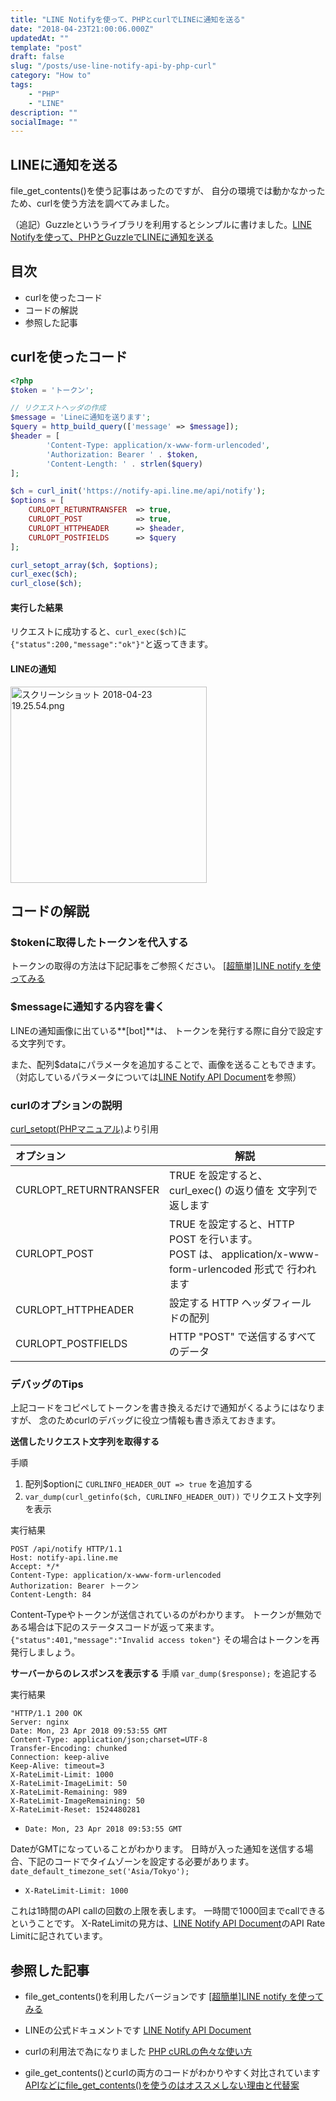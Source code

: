 ```yaml
---
title: "LINE Notifyを使って、PHPとcurlでLINEに通知を送る"
date: "2018-04-23T21:00:06.000Z"
updatedAt: ""
template: "post"
draft: false
slug: "/posts/use-line-notify-api-by-php-curl"
category: "How to"
tags:
    - "PHP"
    - "LINE"
description: ""
socialImage: ""
---
```


## LINEに通知を送る
file_get_contents()を使う記事はあったのですが、
自分の環境では動かなかったため、curlを使う方法を調べてみました。

（追記）Guzzleというライブラリを利用するとシンプルに書けました。[LINE Notifyを使って、PHPとGuzzleでLINEに通知を送る](/posts/use-line-notify-api-by-php-guzzle)

## 目次
- curlを使ったコード
- コードの解説
- 参照した記事

## curlを使ったコード
```php
<?php
$token = 'トークン';

// リクエストヘッダの作成
$message = 'Lineに通知を送ります';
$query = http_build_query(['message' => $message]);
$header = [
        'Content-Type: application/x-www-form-urlencoded',
        'Authorization: Bearer ' . $token,
        'Content-Length: ' . strlen($query)
];

$ch = curl_init('https://notify-api.line.me/api/notify');
$options = [
    CURLOPT_RETURNTRANSFER  => true,
    CURLOPT_POST            => true,
    CURLOPT_HTTPHEADER      => $header,
    CURLOPT_POSTFIELDS      => $query
];

curl_setopt_array($ch, $options);
curl_exec($ch);
curl_close($ch);
```

#### **実行した結果**
リクエストに成功すると、`curl_exec($ch)`に`{"status":200,"message":"ok"}"`と返ってきます。

#### **LINEの通知**
<img width="314" alt="スクリーンショット 2018-04-23 19.25.54.png" src="https://qiita-image-store.s3.amazonaws.com/0/229830/9e20fbd5-35eb-db11-1596-d36457446838.png">

## コードの解説
### $tokenに取得したトークンを代入する
トークンの取得の方法は下記記事をご参照ください。
[[超簡単]LINE notify を使ってみる](https://qiita.com/iitenkida7/items/576a8226ba6584864d95)

### $messageに通知する内容を書く
LINEの通知画像に出ている**[bot]**は、
トークンを発行する際に自分で設定する文字列です。

また、配列$dataにパラメータを追加することで、画像を送ることもできます。
（対応しているパラメータについては[LINE Notify API Document](https://notify-bot.line.me/doc/ja/)を参照）


### curlのオプションの説明
[curl_setopt(PHPマニュアル)](http://php.net/manual/ja/function.curl-setopt.php)より引用

| オプション       | 解説  |
|:-----------------|-------------------|
| CURLOPT_RETURNTRANSFER |TRUE を設定すると、curl_exec() の返り値を 文字列で返します|
| CURLOPT_POST| TRUE を設定すると、HTTP POST を行います。<br>POST は、 application/x-www-form-urlencoded 形式で 行われます|
| CURLOPT_HTTPHEADER | 設定する HTTP ヘッダフィールドの配列|
| CURLOPT_POSTFIELDS| HTTP "POST" で送信するすべてのデータ|

### デバッグのTips
上記コードをコピペしてトークンを書き換えるだけで通知がくるようにはなりますが、
念のためcurlのデバッグに役立つ情報も書き添えておきます。

**送信したリクエスト文字列を取得する**

手順
1. 配列$optionに ```CURLINFO_HEADER_OUT => true``` を追加する 
2. ```var_dump(curl_getinfo($ch, CURLINFO_HEADER_OUT))``` でリクエスト文字列を表示

実行結果

```
POST /api/notify HTTP/1.1
Host: notify-api.line.me
Accept: */*
Content-Type: application/x-www-form-urlencoded
Authorization: Bearer トークン
Content-Length: 84
```
Content-Typeやトークンが送信されているのがわかります。
トークンが無効である場合は下記のステータスコードが返って来ます。
```{"status":401,"message":"Invalid access token"}```
その場合はトークンを再発行しましょう。


**サーバーからのレスポンスを表示する**
手順
```var_dump($response);``` を追記する

実行結果

```
"HTTP/1.1 200 OK
Server: nginx
Date: Mon, 23 Apr 2018 09:53:55 GMT
Content-Type: application/json;charset=UTF-8
Transfer-Encoding: chunked
Connection: keep-alive
Keep-Alive: timeout=3
X-RateLimit-Limit: 1000
X-RateLimit-ImageLimit: 50
X-RateLimit-Remaining: 989
X-RateLimit-ImageRemaining: 50
X-RateLimit-Reset: 1524480281
```

- ```Date: Mon, 23 Apr 2018 09:53:55 GMT```

DateがGMTになっていることがわかります。
日時が入った通知を送信する場合、下記のコードでタイムゾーンを設定する必要があります。
```date_default_timezone_set('Asia/Tokyo');```

- ```X-RateLimit-Limit: 1000```

これは1時間のAPI callの回数の上限を表します。
一時間で1000回までcallできるということです。
X-RateLimitの見方は、[LINE Notify API Document](https://notify-bot.line.me/doc/ja/)のAPI Rate Limitに記されています。

## 参照した記事

- file_get_contents()を利用したバージョンです
[[超簡単]LINE notify を使ってみる](https://qiita.com/iitenkida7/items/576a8226ba6584864d95)
 
- LINEの公式ドキュメントです
[LINE Notify API Document](https://notify-bot.line.me/doc/ja/)

- curlの利用法で為になりました
[PHP cURLの色々な使い方](https://qiita.com/wanwanland/items/a5f9574fadd214d7b5c8)

- gile_get_contents()とcurlの両方のコードがわかりやすく対比されています
[APIなどにfile_get_contents()を使うのはオススメしない理由と代替案](https://qiita.com/shinkuFencer/items/d7546c8cbf3bbe86dab8)
